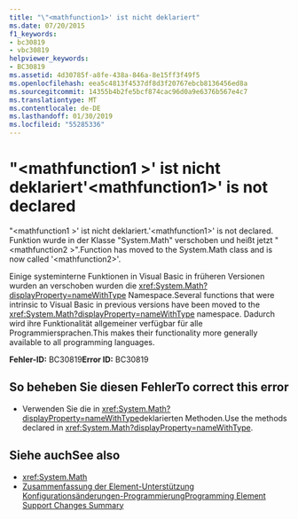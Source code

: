 ```yaml
---
title: "\"<mathfunction1>' ist nicht deklariert"
ms.date: 07/20/2015
f1_keywords:
- bc30819
- vbc30819
helpviewer_keywords:
- BC30819
ms.assetid: 4d30785f-a8fe-438a-846a-8e15ff3f49f5
ms.openlocfilehash: eea5c4813f4537df8d3f20767ebcb8136456ed8a
ms.sourcegitcommit: 14355b4b2fe5bcf874cac96d0a9e6376b567e4c7
ms.translationtype: MT
ms.contentlocale: de-DE
ms.lasthandoff: 01/30/2019
ms.locfileid: "55285336"
---
```

# <a name="mathfunction1-is-not-declared"></a><span data-ttu-id="dadd0-102">"\<mathfunction1 >' ist nicht deklariert</span><span class="sxs-lookup"><span data-stu-id="dadd0-102">'\<mathfunction1>' is not declared</span></span>
<span data-ttu-id="dadd0-103">"\<mathfunction1 >' ist nicht deklariert.</span><span class="sxs-lookup"><span data-stu-id="dadd0-103">'\<mathfunction1>' is not declared.</span></span> <span data-ttu-id="dadd0-104">Funktion wurde in der Klasse "System.Math" verschoben und heißt jetzt "\<mathfunction2 >".</span><span class="sxs-lookup"><span data-stu-id="dadd0-104">Function has moved to the System.Math class and is now called '\<mathfunction2>'.</span></span>  
  
 <span data-ttu-id="dadd0-105">Einige systeminterne Funktionen in Visual Basic in früheren Versionen wurden an verschoben wurden die <xref:System.Math?displayProperty=nameWithType> Namespace.</span><span class="sxs-lookup"><span data-stu-id="dadd0-105">Several functions that were intrinsic to Visual Basic in previous versions have been moved to the <xref:System.Math?displayProperty=nameWithType> namespace.</span></span> <span data-ttu-id="dadd0-106">Dadurch wird ihre Funktionalität allgemeiner verfügbar für alle Programmiersprachen.</span><span class="sxs-lookup"><span data-stu-id="dadd0-106">This makes their functionality more generally available to all programming languages.</span></span>  
  
 <span data-ttu-id="dadd0-107">**Fehler-ID:** BC30819</span><span class="sxs-lookup"><span data-stu-id="dadd0-107">**Error ID:** BC30819</span></span>  
  
## <a name="to-correct-this-error"></a><span data-ttu-id="dadd0-108">So beheben Sie diesen Fehler</span><span class="sxs-lookup"><span data-stu-id="dadd0-108">To correct this error</span></span>  
  
-   <span data-ttu-id="dadd0-109">Verwenden Sie die in <xref:System.Math?displayProperty=nameWithType>deklarierten Methoden.</span><span class="sxs-lookup"><span data-stu-id="dadd0-109">Use the methods declared in <xref:System.Math?displayProperty=nameWithType>.</span></span>  
  
## <a name="see-also"></a><span data-ttu-id="dadd0-110">Siehe auch</span><span class="sxs-lookup"><span data-stu-id="dadd0-110">See also</span></span>
- <xref:System.Math>
- [<span data-ttu-id="dadd0-111">Zusammenfassung der Element-Unterstützung Konfigurationsänderungen-Programmierung</span><span class="sxs-lookup"><span data-stu-id="dadd0-111">Programming Element Support Changes Summary</span></span>](https://msdn.microsoft.com/library/0483590a-6309-449c-a2fa-effa26a03b95)
